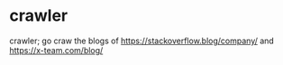 # crawler
crawler; go
craw the blogs of  https://stackoverflow.blog/company/  and  https://x-team.com/blog/
